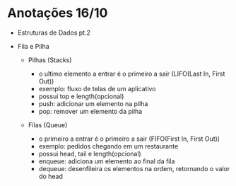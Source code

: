 # Anotações 16/10

- Estruturas de Dados pt.2

- Fila e Pilha
  - Pilhas (Stacks)
    - o ultimo elemento a entrar é o primeiro a sair (LIFO(Last In, First Out))
    - exemplo: fluxo de telas de um aplicativo
    - possui top e length(opcional)
    - push: adicionar um elemento na pilha
    - pop: remover um elemento da pilha

  - Filas (Queue)
    - o primeiro a entrar é o primeiro a sair (FIFO(First In, First Out))
    - exemplo: pedidos chegando em um restaurante
    - possui head, tail e length(opcional)
    - enqueue: adiciona um elemento ao final da fila
    - dequeue: desenfileira os elementos na ordem, retornando o valor do head